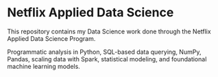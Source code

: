 # Netflix Applied Data Science

This repository contains my Data Science work done through the Netflix Applied Data Science Program.

Programmatic analysis in Python, SQL-based data querying, NumPy, Pandas, scaling data with Spark, statistical modeling, and foundational machine learning models.

